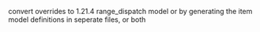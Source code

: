 convert overrides to 1.21.4 range_dispatch model or by generating the item model definitions in seperate files, or both
